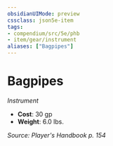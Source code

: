 ```yaml
---
obsidianUIMode: preview
cssclass: json5e-item
tags:
- compendium/src/5e/phb
- item/gear/instrument
aliases: ["Bagpipes"]
---
```

# Bagpipes
*Instrument*  

- **Cost**: 30 gp
- **Weight**: 6.0 lbs.

*Source: Player's Handbook p. 154*
